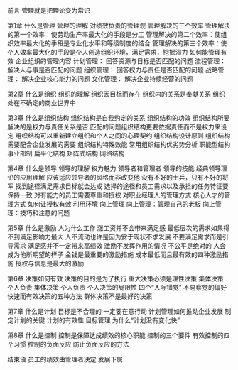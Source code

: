 前言 管理就是把理论变为常识

第1章 什么是管理
管理的理解
对绩效负责的管理观
管理解决的三个效率
    管理解决的第一个效率：使劳动生产率最大化的手段是分工
    管理解决的第二个效率：使组织效率最大化的手段是专业化水平和等级制度的结合
    管理解决的第三个效率：使个人效率最大化的手段是个人创造组织环境，满足需求，挖掘潜力
如何能管理有效
企业组织的管理内容
    计划管理： 回答资源与目标是否匹配的问题
    流程管理： 解决人与事是否匹配的问题
    组织管理： 回答权力与责任是否匹配的问题
    战略管理： 解决企业核心能力的问题
    文化管理： 解决企业持续经营的问题

第2章 什么是组织
组织的理解
组织因目标而存在
组织内的关系是奉献关系
组织处在不确定的商业世界中

第3章 什么是组织结构
组织结构是自我约定的关系
组织结构的功效
    组织结构所要解决的是权力与责任关系是否
    匹配的问题组织结构更要依据责任而不是权力来设定
    组织结构可以重新建立组织和个人之间的心理契约
组织结构设计原则
组织结构需要配合企业发展的需要
组织结构特殊效能
常用组织结构优劣势分析
职能型结构
事业部制
扁平化结构
矩阵式结构
网络结构

第4章 什么是领导
领导的理解
权力魅力
领导者和管理者
领导的技能
经典领导理论的应用理解
应该适应领导者的风格而非改变他
没有不好的士兵，只有不好的将军
找到途径满足需求目标就会达成
    选择的途径和员工需求以及承担的任务特征要保持一致
    对有能力的员工需要尊重和授权
对职业经理人的管理方式
核心人才的管理方式
如何让授权有效
利用环境
向上管理
    向上管理：管理自己的老板
    向上管理：技巧和注意的问题

第5章 什么是激励
人为什么工作
涨工资并不会带来满足感
最低层次的需求如果得不到满足影响力最大
人不流动也许是因为安于现状不求发展
不要满足需求而是引导需求
满足感并不一定带来高绩效
激励不发挥作用的情况
不公平是绝对的
人会成为他所期望的样子
金钱是最重要的激励措施
成本最低而且最有效的四种激励措施
授权与信息是最大的激励

第6章 决策如何有效
决策的目的是为了执行
重大决策必须是理性决策
集体决策 个人负责
    集体决策
    个人负责
个人决策的局限性
    四个“人际错觉”
    不易察觉的偏好
快速而有效决策的五种方法
群体决策不是最好的决策

第7章 什么是计划
目标是不合理的
一定要在意行动
计划管理如何推动企业发展
制定计划的关键
计划的有效性
目标管理
为什么“计划没有变化快”

第8章 什么是控制
控制是保障达成绩效的核心职能
控制的三个要件
有效控制的四个习惯
控制的负面反应
防止负面反应的方法

结束语 员工的绩效由管理者决定
发展下属